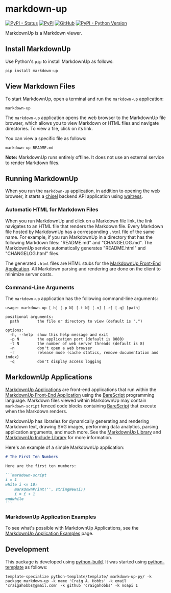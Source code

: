 # markdown-up

[![PyPI - Status](https://img.shields.io/pypi/status/markdown-up)](https://pypi.org/project/markdown-up/)
[![PyPI](https://img.shields.io/pypi/v/markdown-up)](https://pypi.org/project/markdown-up/)
[![GitHub](https://img.shields.io/github/license/craigahobbs/markdown-up-py)](https://github.com/craigahobbs/markdown-up-py/blob/main/LICENSE)
[![PyPI - Python Version](https://img.shields.io/pypi/pyversions/markdown-up)](https://pypi.org/project/markdown-up/)

MarkdownUp is a Markdown viewer.


## Install MarkdownUp

Use Python's `pip` to install MarkdownUp as follows:

~~~
pip install markdown-up
~~~


## View Markdown Files

To start MarkdownUp, open a terminal and run the `markdown-up` application:

~~~
markdown-up
~~~

The `markdown-up` application opens the web browser to the MarkdownUp file browser, which allows you
to view Markdown or HTML files and navigate directories. To view a file, click on its link.

You can view a specific file as follows:

~~~
markdown-up README.md
~~~

**Note:** MarkdownUp runs entirely offline. It does not use an external service to render Markdown
files.


## Running MarkdownUp

When you run the `markdown-up` application, in addition to opening the web browser, it starts a
[chisel](https://pypi.org/project/chisel/)
backend API application using
[waitress](https://pypi.org/project/waitress/).


### Automatic HTML for Markdown Files

When you run MarkdownUp and click on a Markdown file link, the link navigates to an HTML file that
renders the Markdown file. Every Markdown file hosted by MarkdownUp has a corresponding `.html` file
of the same name. For example, if you run MarkdownUp in a directory that has the following Markdown
files: "README.md" and "CHANGELOG.md". The MarkdownUp service automatically generates "README.html"
and "CHANGELOG.html" files.

The generated `.html` files are HTML stubs for the
[MarkdownUp Front-End Application](https://github.com/craigahobbs/markdown-up#readme).
All Markdown parsing and rendering are done on the client to minimize server costs.


### Command-Line Arguments

The `markdown-up` application has the following command-line arguments:

```
usage: markdown-up [-h] [-p N] [-t N] [-n] [-r] [-q] [path]

positional arguments:
  path        the file or directory to view (default is ".")

options:
  -h, --help  show this help message and exit
  -p N        the application port (default is 8080)
  -t N        the number of web server threads (default is 8)
  -n          don't open a web browser
  -r          release mode (cache statics, remove documentation and index)
  -q          don't display access logging
```


## MarkdownUp Applications

[MarkdownUp Applications](https://github.com/craigahobbs/markdown-up?tab=readme-ov-file#dynamic-markdown-applications)
are front-end applications that run within the
[MarkdownUp Front-End Application](https://github.com/craigahobbs/markdown-up#readme)
using the
[BareScript](https://github.com/craigahobbs/bare-script#readme)
programming language. Markdown files viewed within MarkdownUp may contain `markdown-script` fenced
code blocks containing
[BareScript](https://github.com/craigahobbs/bare-script#readme)
that execute when the Markdown renders.

MarkdownUp has libraries for dynamically generating and rendering Markdown text, drawing SVG images,
performing data analytics, parsing application arguments, and much more. See the
[MarkdownUp Library](https://craigahobbs.github.io/markdown-up/library/)
and
[MarkdownUp Include Library](https://craigahobbs.github.io/markdown-up/library/include.html)
for more information.

Here's an example of a simple MarkdownUp application:

~~~markdown
# The First Ten Numbers

Here are the first ten numbers:

```markdown-script
i = 1
while i <= 10:
    markdownPrint('', stringNew(i))
    i = i + 1
endwhile
```
~~~


### MarkdownUp Application Examples

To see what's possible with MarkdownUp Applications, see the
[MarkdownUp Application Examples](https://craigahobbs.github.io/#var.vPage='MarkdownUp')
page.


## Development

This package is developed using [python-build](https://github.com/craigahobbs/python-build#readme).
It was started using [python-template](https://github.com/craigahobbs/python-template#readme) as follows:

~~~
template-specialize python-template/template/ markdown-up-py/ -k package markdown-up -k name 'Craig A. Hobbs' -k email 'craigahobbs@gmail.com' -k github 'craigahobbs' -k noapi 1
~~~
